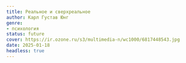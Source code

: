 ```yaml
---
title: Реальное и сверхреальное
author: Карл Густав Юнг
genre:
- психология
status: future
cover: https://ir.ozone.ru/s3/multimedia-n/wc1000/6817448543.jpg
date: 2025-01-18
headless: true
---
```


